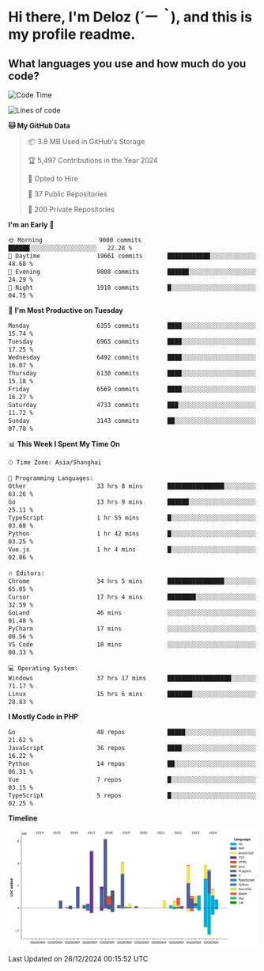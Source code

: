 # **Hi there, I'm Deloz (*´ー｀*), and this is my profile readme.**

## **What languages you use and how much do you code?**

<!--START_SECTION:waka-->
![Code Time](http://img.shields.io/badge/Code%20Time-5%2C357%20hrs%2030%20mins-blue)

![Lines of code](https://img.shields.io/badge/From%20Hello%20World%20I%27ve%20Written-44.0%20million%20lines%20of%20code-blue)

**🐱 My GitHub Data** 

> 📦 3.8 MB Used in GitHub's Storage 
 > 
> 🏆 5,497 Contributions in the Year 2024
 > 
> 💼 Opted to Hire
 > 
> 📜 37 Public Repositories 
 > 
> 🔑 200 Private Repositories 
 > 
**I'm an Early 🐤** 

```text
🌞 Morning                9000 commits        ██████░░░░░░░░░░░░░░░░░░░   22.28 % 
🌆 Daytime                19661 commits       ████████████░░░░░░░░░░░░░   48.68 % 
🌃 Evening                9808 commits        ██████░░░░░░░░░░░░░░░░░░░   24.29 % 
🌙 Night                  1918 commits        █░░░░░░░░░░░░░░░░░░░░░░░░   04.75 % 
```
📅 **I'm Most Productive on Tuesday** 

```text
Monday                   6355 commits        ████░░░░░░░░░░░░░░░░░░░░░   15.74 % 
Tuesday                  6965 commits        ████░░░░░░░░░░░░░░░░░░░░░   17.25 % 
Wednesday                6492 commits        ████░░░░░░░░░░░░░░░░░░░░░   16.07 % 
Thursday                 6130 commits        ████░░░░░░░░░░░░░░░░░░░░░   15.18 % 
Friday                   6569 commits        ████░░░░░░░░░░░░░░░░░░░░░   16.27 % 
Saturday                 4733 commits        ███░░░░░░░░░░░░░░░░░░░░░░   11.72 % 
Sunday                   3143 commits        ██░░░░░░░░░░░░░░░░░░░░░░░   07.78 % 
```


📊 **This Week I Spent My Time On** 

```text
🕑︎ Time Zone: Asia/Shanghai

💬 Programming Languages: 
Other                    33 hrs 8 mins       ████████████████░░░░░░░░░   63.26 % 
Go                       13 hrs 9 mins       ██████░░░░░░░░░░░░░░░░░░░   25.11 % 
TypeScript               1 hr 55 mins        █░░░░░░░░░░░░░░░░░░░░░░░░   03.68 % 
Python                   1 hr 42 mins        █░░░░░░░░░░░░░░░░░░░░░░░░   03.25 % 
Vue.js                   1 hr 4 mins         █░░░░░░░░░░░░░░░░░░░░░░░░   02.06 % 

🔥 Editors: 
Chrome                   34 hrs 5 mins       ████████████████░░░░░░░░░   65.05 % 
Cursor                   17 hrs 4 mins       ████████░░░░░░░░░░░░░░░░░   32.59 % 
GoLand                   46 mins             ░░░░░░░░░░░░░░░░░░░░░░░░░   01.48 % 
PyCharm                  17 mins             ░░░░░░░░░░░░░░░░░░░░░░░░░   00.56 % 
VS Code                  10 mins             ░░░░░░░░░░░░░░░░░░░░░░░░░   00.33 % 

💻 Operating System: 
Windows                  37 hrs 17 mins      ██████████████████░░░░░░░   71.17 % 
Linux                    15 hrs 6 mins       ███████░░░░░░░░░░░░░░░░░░   28.83 % 
```

**I Mostly Code in PHP** 

```text
Go                       48 repos            █████░░░░░░░░░░░░░░░░░░░░   21.62 % 
JavaScript               36 repos            ████░░░░░░░░░░░░░░░░░░░░░   16.22 % 
Python                   14 repos            ██░░░░░░░░░░░░░░░░░░░░░░░   06.31 % 
Vue                      7 repos             █░░░░░░░░░░░░░░░░░░░░░░░░   03.15 % 
TypeScript               5 repos             █░░░░░░░░░░░░░░░░░░░░░░░░   02.25 % 
```



**Timeline**

![Lines of Code chart](https://raw.githubusercontent.com/deloz/deloz/main/assets/bar_graph.png)


 Last Updated on 26/12/2024 00:15:52 UTC
<!--END_SECTION:waka-->
